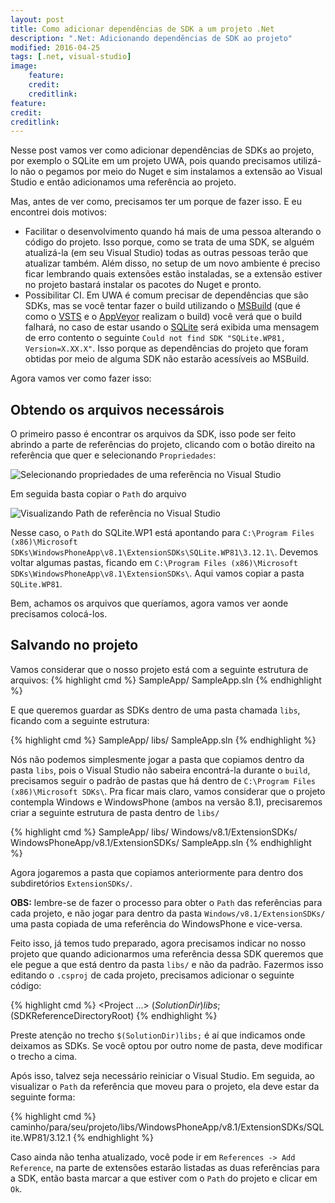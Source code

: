 ```yaml
---
layout: post
title: Como adicionar dependências de SDK a um projeto .Net
description: ".Net: Adicionando dependências de SDK ao projeto"
modified: 2016-04-25
tags: [.net, visual-studio]
image:
    feature:
    credit:
    creditlink:
feature: 
credit: 
creditlink: 
---
```


Nesse post vamos ver como adicionar dependências de SDKs ao projeto, por exemplo o SQLite em um projeto UWA, pois quando precisamos utilizá-lo não o pegamos por meio do Nuget e sim instalamos a extensão ao Visual Studio e então adicionamos uma referência ao projeto.

Mas, antes de ver como, precisamos ter um porque de fazer isso. E eu encontrei dois motivos:

  - Facilitar o desenvolvimento quando há mais de uma pessoa alterando o código do projeto. Isso porque, como se trata de uma SDK, se alguém atualizá-la (em seu Visual Studio) todas as outras pessoas terão que atualizar também. Além disso, no setup de um novo ambiente é preciso ficar lembrando quais extensões estão instaladas, se a extensão estiver no projeto bastará instalar os pacotes do Nuget e pronto.
  - Possibilitar CI. Em UWA é comum precisar de dependências que são SDKs, mas se você tentar fazer o build utilizando o [MSBuild](https://github.com/Microsoft/msbuild) (que é como o [VSTS](https://www.visualstudio.com/en-us/products/visual-studio-team-services-vs.aspx) e o [AppVeyor](https://www.appveyor.com) realizam o build) você verá que o build falhará, no caso de estar usando o [SQLite](https://visualstudiogallery.msdn.microsoft.com/4913e7d5-96c9-4dde-a1a1-69820d615936) será exibida uma mensagem de erro contento o seguinte `Could not find SDK "SQLite.WP81, Version=X.XX.X"`. Isso porque as dependências do projeto que foram obtidas por meio de alguma SDK não estarão acessíveis ao MSBuild.

Agora vamos ver como fazer isso:

## Obtendo os arquivos necessárois
O primeiro passo é encontrar os arquivos da SDK, isso pode ser feito abrindo a parte de referências do projeto, clicando com o botão direito na referência que quer e selecionando `Propriedades`:

<img src="{{ site.url }}/images/selecionando-propriedades-visual-studio.png" alt="Selecionando propriedades de uma referência no Visual Studio">

Em seguida basta copiar o `Path` do arquivo

<img src="{{ site.url }}/images/selecionando-path-de-referencia-visual-studio.png" alt="Visualizando Path de referência no Visual Studio">

Nesse caso, o `Path` do SQLite.WP1 está apontando para `C:\Program Files (x86)\Microsoft SDKs\WindowsPhoneApp\v8.1\ExtensionSDKs\SQLite.WP81\3.12.1\`. Devemos voltar algumas pastas, ficando em `C:\Program Files (x86)\Microsoft SDKs\WindowsPhoneApp\v8.1\ExtensionSDKs\`. Aqui vamos copiar a pasta `SQLite.WP81`.

Bem, achamos os arquivos que queríamos, agora vamos ver aonde precisamos colocá-los.

## Salvando no projeto

Vamos considerar que o nosso projeto está com a seguinte estrutura de arquivos:
{% highlight cmd %}
SampleApp/
SampleApp.sln
{% endhighlight %}

E que queremos guardar as SDKs dentro de uma pasta chamada `libs`, ficando com a seguinte estrutura:

{% highlight cmd %}
SampleApp/
libs/
SampleApp.sln
{% endhighlight %}

Nós não podemos simplesmente jogar a pasta que copiamos dentro da pasta `libs`, pois o Visual Studio não sabeira encontrá-la durante o `build`, precisamos seguir o padrão de pastas que há dentro de `C:\Program Files (x86)\Microsoft SDKs\`. Pra ficar mais claro, vamos considerar que o projeto contempla Windows e WindowsPhone (ambos na versão 8.1), precisaremos criar a seguinte estrutura de pasta dentro de `libs/`

{% highlight cmd %}
SampleApp/
libs/
  Windows/v8.1/ExtensionSDKs/
  WindowsPhoneApp/v8.1/ExtensionSDKs/
SampleApp.sln
{% endhighlight %}

Agora jogaremos a pasta que copiamos anteriormente para dentro dos subdiretórios `ExtensionSDKs/`.

**OBS:** lembre-se de fazer o processo para obter o `Path` das referências para cada projeto, e não jogar para dentro da pasta `Windows/v8.1/ExtensionSDKs/` uma pasta copiada de uma referência do WindowsPhone e vice-versa.

Feito isso, já temos tudo preparado, agora precisamos indicar no nosso projeto que quando adicionarmos uma referência dessa SDK queremos que ele pegue a que está dentro da pasta `libs/` e não da padrão. Fazermos isso editando o `.csproj` de cada projeto, precisamos adicionar o seguinte código:

{% highlight cmd %}
<Project ...>
    <PropertyGroup>
        <SDKReferenceDirectoryRoot>
         $(SolutionDir)libs;$(SDKReferenceDirectoryRoot)
        </SDKReferenceDirectoryRoot>
    </PropertyGroup>
</Project>
{% endhighlight %}

Preste atenção no trecho `$(SolutionDir)libs;` é aí que indicamos onde deixamos as SDKs. Se você optou por outro nome de pasta, deve modificar o trecho a cima.

Após isso, talvez seja necessário reiniciar o Visual Studio. Em seguida, ao visualizar o `Path` da referência que moveu para o projeto, ela deve estar da seguinte forma:

{% highlight cmd %}
caminho/para/seu/projeto/libs/WindowsPhoneApp/v8.1/ExtensionSDKs/SQLite.WP81/3.12.1
{% endhighlight %}

Caso ainda não tenha atualizado, você pode ir em `References -> Add Reference`, na parte de extensões estarão listadas as duas referências para a SDK, então basta marcar a que estiver com o `Path` do projeto e clicar em `Ok`.